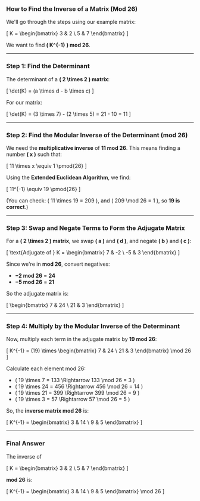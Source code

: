 ### **How to Find the Inverse of a Matrix (Mod 26)**

We'll go through the steps using our example matrix:

\[
K =
\begin{bmatrix} 3 & 2 \\ 5 & 7 \end{bmatrix}
\]

We want to find **\( K^{-1} \) mod 26**.

---

### **Step 1: Find the Determinant**
The determinant of a **\( 2 \times 2 \) matrix**:

\[
\det(K) = (a \times d - b \times c)
\]

For our matrix:

\[
\det(K) = (3 \times 7) - (2 \times 5) = 21 - 10 = 11
\]

---

### **Step 2: Find the Modular Inverse of the Determinant (mod 26)**
We need the **multiplicative inverse** of **11 mod 26**. This means finding a number **\( x \)** such that:

\[
11 \times x \equiv 1 \pmod{26}
\]

Using the **Extended Euclidean Algorithm**, we find:

\[
11^{-1} \equiv 19 \pmod{26}
\]

(You can check: \( 11 \times 19 = 209 \), and \( 209 \mod 26 = 1 \), so **19 is correct**.)

---

### **Step 3: Swap and Negate Terms to Form the Adjugate Matrix**
For a **\( 2 \times 2 \) matrix**, we swap **\( a \)** and **\( d \)**, and negate **\( b \)** and **\( c \)**:

\[
\text{Adjugate of } K =
\begin{bmatrix} 7 & -2 \\ -5 & 3 \end{bmatrix}
\]

Since we're in **mod 26**, convert negatives:
- **−2 mod 26** = **24**
- **−5 mod 26** = **21**

So the adjugate matrix is:

\[
\begin{bmatrix} 7 & 24 \\ 21 & 3 \end{bmatrix}
\]

---

### **Step 4: Multiply by the Modular Inverse of the Determinant**
Now, multiply each term in the adjugate matrix by **19 mod 26**:

\[
K^{-1} =
(19) \times
\begin{bmatrix} 7 & 24 \\ 21 & 3 \end{bmatrix} \mod 26
\]

Calculate each element mod 26:

- \( 19 \times 7 = 133 \Rightarrow 133 \mod 26 = 3 \)
- \( 19 \times 24 = 456 \Rightarrow 456 \mod 26 = 14 \)
- \( 19 \times 21 = 399 \Rightarrow 399 \mod 26 = 9 \)
- \( 19 \times 3 = 57 \Rightarrow 57 \mod 26 = 5 \)

So, the **inverse matrix mod 26** is:

\[
K^{-1} =
\begin{bmatrix} 3 & 14 \\ 9 & 5 \end{bmatrix}
\]

---

### **Final Answer**
The inverse of 

\[
K =
\begin{bmatrix} 3 & 2 \\ 5 & 7 \end{bmatrix}
\]

**mod 26** is:

\[
K^{-1} =
\begin{bmatrix} 3 & 14 \\ 9 & 5 \end{bmatrix} \mod 26
\]

